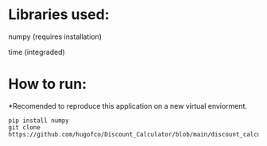 # Libraries used: 
numpy (requires installation)

time (integraded)

# How to run:
*Recomended to reproduce this application on a new virtual enviorment.

```shell
pip install numpy
git clone https://github.com/hugofco/Discount_Calculator/blob/main/discount_calculator_3.0.py
```
